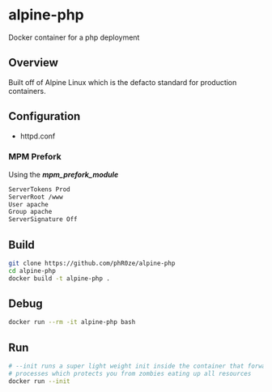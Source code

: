 # alpine-php
Docker container for a php deployment

## Overview
Built off of Alpine Linux which is the defacto standard for production containers.

## Configuration
* httpd.conf

### MPM Prefork
Using the ***mpm_prefork_module***

```bash
ServerTokens Prod
ServerRoot /www
User apache
Group apache
ServerSignature Off
```

## Build
```bash
git clone https://github.com/phR0ze/alpine-php
cd alpine-php
docker build -t alpine-php .
```

## Debug
```bash
docker run --rm -it alpine-php bash
```

## Run
```bash
# --init runs a super light weight init inside the container that forwards signals and reaps
# processes which protects you from zombies eating up all resources
docker run --init
```
